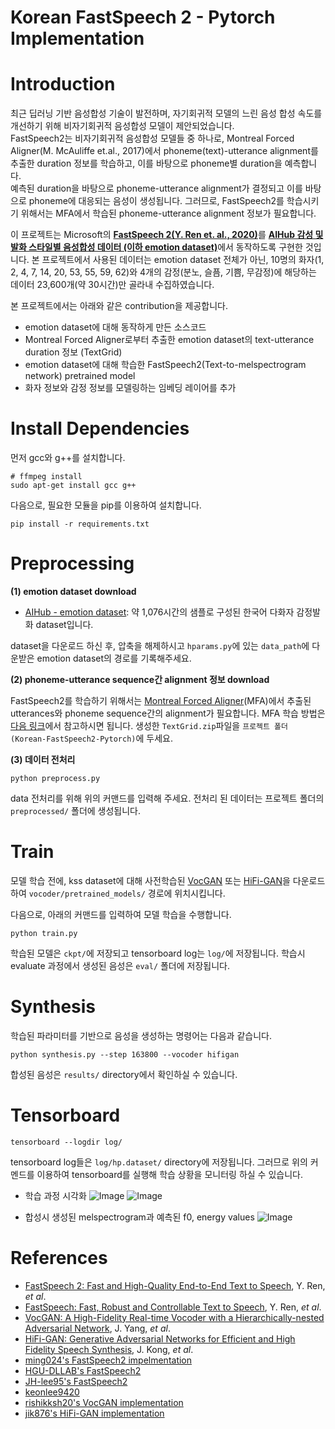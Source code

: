 # Korean FastSpeech 2 - Pytorch Implementation

# Introduction

최근 딥러닝 기반 음성합성 기술이 발전하며, 자기회귀적 모델의 느린 음성 합성 속도를 개선하기 위해 비자기회귀적 음성합성 모델이 제안되었습니다. <br>
FastSpeech2는 비자기회귀적 음성합성 모델들 중 하나로, Montreal Forced Aligner(M. McAuliffe et.al., 2017)에서 phoneme(text)-utterance alignment를 추출한 duration 정보를 학습하고, 이를 바탕으로 phoneme별 duration을 예측합니다.<br>
예측된 duration을 바탕으로 phoneme-utterance alignment가 결정되고 이를 바탕으로 phoneme에 대응되는 음성이 생성됩니다. 그러므로, FastSpeech2를 학습시키기 위해서는 MFA에서 학습된 phoneme-utterance alignment 정보가 필요합니다.

이 프로젝트는 Microsoft의 [**FastSpeech 2(Y. Ren et. al., 2020)**](https://arxiv.org/abs/2006.04558)를 [**AIHub 감성 및 발화 스타일별 음성합성 데이터 (이하 emotion dataset)**](https://www.aihub.or.kr/aihubdata/data/view.do?currMenu=115&topMenu=100&dataSetSn=466)에서 동작하도록 구현한 것입니다.
본 프로젝트에서 사용된 데이터는 emotion dataset 전체가 아닌, 10명의 화자(1, 2, 4, 7, 14, 20, 53, 55, 59, 62)와 4개의 감정(분노, 슬픔, 기쁨, 무감정)에 해당하는 데이터 23,600개(약 30시간)만 골라내 수집하였습니다.

본 프로젝트에서는 아래와 같은 contribution을 제공합니다.
* emotion dataset에 대해 동작하게 만든 소스코드
* Montreal Forced Aligner로부터 추출한 emotion dataset의 text-utterance duration 정보 (TextGrid)
* emotion dataset에 대해 학습한 FastSpeech2(Text-to-melspectrogram network) pretrained model
* 화자 정보와 감정 정보를 모델링하는 임베딩 레이어를 추가

# Install Dependencies

먼저 gcc와 g++를 설치합니다.
```
# ffmpeg install
sudo apt-get install gcc g++
```

다음으로, 필요한 모듈을 pip를 이용하여 설치합니다.
```
pip install -r requirements.txt
```
# Preprocessing

**(1) emotion dataset download**
* [AIHub - emotion dataset](https://www.aihub.or.kr/aihubdata/data/view.do?currMenu=115&topMenu=100&dataSetSn=466): 약 1,076시간의 샘플로 구성된 한국어 다화자 감정발화 dataset입니다.

dataset을 다운로드 하신 후, 압축을 해제하시고 ``hparams.py``에 있는 ``data_path``에 다운받은 emotion dataset의 경로를 기록해주세요.

**(2) phoneme-utterance sequence간 alignment 정보 download**

FastSpeech2를 학습하기 위해서는 [Montreal Forced Aligner](https://montreal-forced-aligner.readthedocs.io/en/latest/)(MFA)에서 추출된 utterances와 phoneme sequence간의 alignment가 필요합니다. MFA 학습 방법은 [다음 링크](https://github.com/JH-lee95/Fastspeech2-Korean?tab=readme-ov-file)에서 참고하시면 됩니다. 생성한 ```TextGrid.zip```파일을 ``프로젝트 폴더 (Korean-FastSpeech2-Pytorch)``에 두세요. 

**(3) 데이터 전처리**
```
python preprocess.py
```
data 전처리를 위해 위의 커맨드를 입력해 주세요. 전처리 된 데이터는 프로젝트 폴더의 ``preprocessed/`` 폴더에 생성됩니다.

    
# Train
모델 학습 전에, kss dataset에 대해 사전학습된 [VocGAN](https://drive.google.com/file/d/1GxaLlTrEhq0aXFvd_X1f4b-ev7-FH8RB/view?usp=sharing) 또는 [HiFi-GAN](https://drive.google.com/drive/folders/1-eEYTB5Av9jNql0WGBlRoi-WH2J7bp5Y)을 다운로드하여 ``vocoder/pretrained_models/`` 경로에 위치시킵니다.

다음으로, 아래의 커맨드를 입력하여 모델 학습을 수행합니다.
```
python train.py
```
학습된 모델은 ``ckpt/``에 저장되고 tensorboard log는 ``log/``에 저장됩니다. 학습시 evaluate 과정에서 생성된 음성은 ``eval/`` 폴더에 저장됩니다.

# Synthesis
학습된 파라미터를 기반으로 음성을 생성하는 명령어는 다음과 같습니다. 
```
python synthesis.py --step 163800 --vocoder hifigan
```
합성된 음성은  ```results/``` directory에서 확인하실 수 있습니다.

# Tensorboard
```
tensorboard --logdir log/
```
tensorboard log들은 ```log/hp.dataset/``` directory에 저장됩니다. 그러므로 위의 커멘드를 이용하여 tensorboard를 실행해 학습 상황을 모니터링 하실 수 있습니다.

- 학습 과정 시각화
![Image](https://github.com/user-attachments/assets/8ff7576d-51d1-4669-bffb-9caffcbb8307)
![Image](https://github.com/user-attachments/assets/a2f3a052-2d7d-471e-acd8-e0f30e741840)

- 합성시 생성된 melspectrogram과 예측된 f0, energy values
![Image](https://github.com/user-attachments/assets/ae31768b-19d0-4465-be6d-9044063212f0)


# References
- [FastSpeech 2: Fast and High-Quality End-to-End Text to Speech](https://arxiv.org/abs/2006.04558), Y. Ren, *et al*.
- [FastSpeech: Fast, Robust and Controllable Text to Speech](https://arxiv.org/abs/1905.09263), Y. Ren, *et al*.
- [VocGAN: A High-Fidelity Real-time Vocoder with a Hierarchically-nested Adversarial Network](https://arxiv.org/abs/2007.15256), J. Yang, *et al*.
- [HiFi-GAN: Generative Adversarial Networks for Efficient and High Fidelity Speech Synthesis](https://arxiv.org/abs/2010.05646), J. Kong, *et al*.
- [ming024's FastSpeech2 impelmentation](https://github.com/ming024/FastSpeech2)
- [HGU-DLLAB's FastSpeech2](https://github.com/HGU-DLLAB/Korean-FastSpeech2-Pytorch?tab=readme-ov-file)
- [JH-lee95's FastSpeech2](https://github.com/JH-lee95/Fastspeech2-Korean?tab=readme-ov-file)
- [keonlee9420](https://github.com/keonlee9420/Expressive-FastSpeech2)
- [rishikksh20's VocGAN implementation](https://github.com/rishikksh20/VocGAN)
- [jik876's HiFi-GAN implementation](https://github.com/jik876/hifi-gan)
